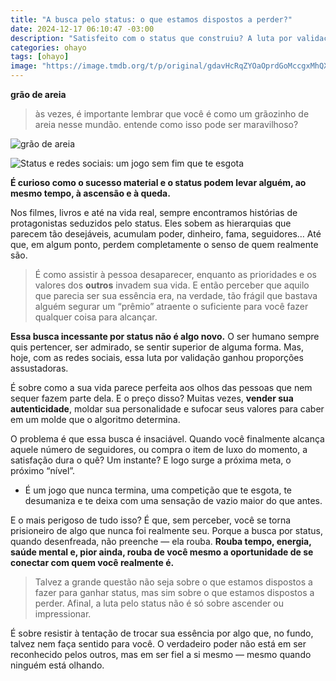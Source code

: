 ```yaml
---
title: "A busca pelo status: o que estamos dispostos a perder?"
date: 2024-12-17 06:10:47 -03:00
description: "Satisfeito com o status que construiu? A luta por validação nas redes sociais pode custar muito mais do que imaginamos: nossa própria essência."
categories: ohayo
tags: [ohayo]
image: "https://image.tmdb.org/t/p/original/gdavHcRqZYOaOprdGoMccgxMhQX.jpg"
---
```

**grão de areia**

> às vezes, é importante lembrar que você é como um grãozinho de areia nesse mundão. entende como isso pode ser maravilhoso?

![grão de areia](https://cdn.jsdelivr.net/gh/geanramos/files/img/rising-tag.png)

![Status e redes sociais: um jogo sem fim que te esgota](https://geanramos.com.br/img/status-lobo-de-wall-street.gif)

**É curioso como o sucesso material e o status podem levar alguém, ao mesmo tempo, à ascensão e à queda.**

Nos filmes, livros e até na vida real, sempre encontramos histórias de protagonistas seduzidos pelo status. Eles sobem as hierarquias que parecem tão desejáveis, acumulam poder, dinheiro, fama, seguidores… Até que, em algum ponto, perdem completamente o senso de quem realmente são.

> É como assistir à pessoa desaparecer, enquanto as prioridades e os
> valores dos  **outros**  invadem sua vida. E então perceber que aquilo
> que parecia ser sua essência era, na verdade, tão frágil que bastava
> alguém segurar um “prêmio” atraente o suficiente para você fazer
> qualquer coisa para alcançar.

**Essa busca incessante por status não é algo novo.**  O ser humano sempre quis pertencer, ser admirado, se sentir superior de alguma forma. Mas, hoje, com as redes sociais, essa luta por validação ganhou proporções assustadoras.

É sobre como a sua vida parece perfeita aos olhos das pessoas que nem sequer fazem parte dela. E o preço disso? Muitas vezes,  **vender sua autenticidade**, moldar sua personalidade e sufocar seus valores para caber em um molde que o algoritmo determina.

O problema é que essa busca é insaciável. Quando você finalmente alcança aquele número de seguidores, ou compra o item de luxo do momento, a satisfação dura o quê? Um instante? E logo surge a próxima meta, o próximo “nível”.

-   É um jogo que nunca termina, uma competição que te esgota, te desumaniza e te deixa com uma sensação de vazio maior do que antes.
    

E o mais perigoso de tudo isso? É que, sem perceber, você se torna prisioneiro de algo que nunca foi realmente seu. Porque a busca por status, quando desenfreada, não preenche — ela rouba.  **Rouba tempo, energia, saúde mental e, pior ainda, rouba de você mesmo a oportunidade de se conectar com quem você realmente é.**

> Talvez a grande questão não seja sobre o que estamos dispostos a fazer
> para ganhar status, mas sim sobre o que estamos dispostos a perder.
> Afinal, a luta pelo status não é só sobre ascender ou impressionar.

É sobre resistir à tentação de trocar sua essência por algo que, no fundo, talvez nem faça sentido para você. O verdadeiro poder não está em ser reconhecido pelos outros, mas em ser fiel a si mesmo — mesmo quando ninguém está olhando.